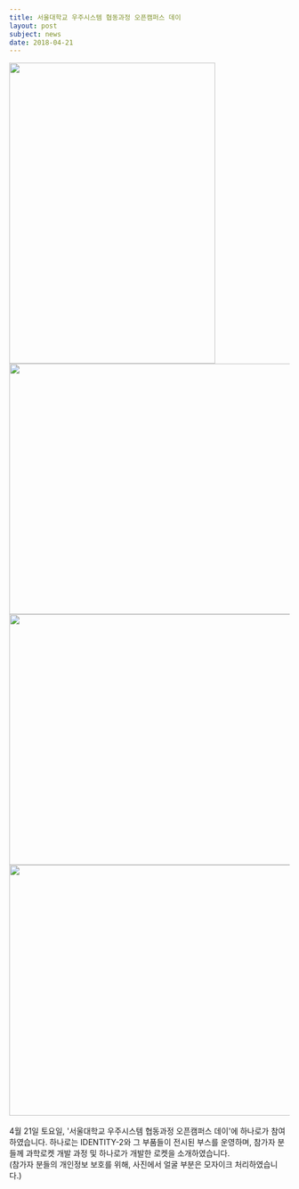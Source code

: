 ```yaml
---
title: 서울대학교 우주시스템 협동과정 오픈캠퍼스 데이
layout: post
subject: news
date: 2018-04-21
---
```

<img src="https://github.com/hsb6350/hanaro.github.io/blob/master/assets/acts/open0.jpg?raw=true" width="370" height="540"/>
<br/>
<img src="https://github.com/hsb6350/hanaro.github.io/blob/master/assets/acts/open1.jpg?raw=true" width="600" height="450"/>
<img src="https://github.com/hsb6350/hanaro.github.io/blob/master/assets/acts/open2.jpg?raw=true" width="600" height="450"/>
<img src="https://github.com/hsb6350/hanaro.github.io/blob/master/assets/acts/open3.jpg?raw=true" width="600" height="450"/>
<br/><br/>
4월 21일 토요일, '서울대학교 우주시스템 협동과정 오픈캠퍼스 데이'에 하나로가 참여하였습니다. 하나로는 IDENTITY-2와 그 부품들이 전시된 부스를 운영하며, 참가자 분들께 과학로켓 개발 과정 및 하나로가 개발한 로켓을 소개하였습니다.<br/>
(참가자 분들의 개인정보 보호를 위해, 사진에서 얼굴 부분은 모자이크 처리하였습니다.)
